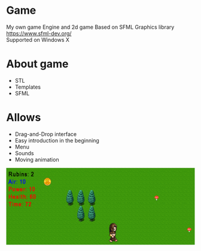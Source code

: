 # Game
My own game Engine and 2d game
Based on SFML Graphics library https://www.sfml-dev.org/  
Supported on Windows X
# About game
+ STL
+ Templates
+ SFML
# Allows
+ Drag-and-Drop interface
+ Easy introduction in the beginning
+ Menu
+ Sounds
+ Moving animation

![alt text](https://github.com/SokolovVadim/Game/blob/master/Images/Screen1.png)
